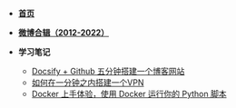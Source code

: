 <!-- _sidebar.md -->
<!-- 网页左边的侧边栏 -->

- [**首页**](/)

- [**微博合辑（2012-2022）**](weibo.md)

- **学习笔记**
  - [Docsify + Github 五分钟搭建一个博客网站](_study/docsify.md)
  - [如何在一分钟之内搭建一个VPN](_study/vpn.md)
  - [Docker 上手体验，使用 Docker 运行你的 Python 脚本](_study/Docker上手体验.md)
